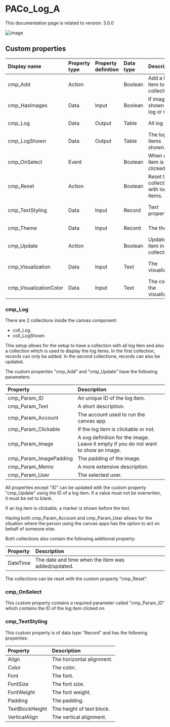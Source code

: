 # PACo_Log_A

This documentation page is related to version: 3.0.0

![image](https://github.com/formsandflows/PACo/assets/35654198/0542a1cf-bef8-428c-9085-09b8ac95d90f)

## Custom properties
| Display name | Property type | Property definition | Data type | Description | Memo
| :--- | :--- | :--- | :--- | :--- | :--- |
| cmp_Add | Action | | Boolean | Add a log item to the collection. | See documentation about cmp_Log below. |
| cmp_HasImages | Data | Input | Boolean | If images are shown in the log or not. | |
| cmp_Log | Data | Output | Table | All log items. | See documentation on cmp_Log below. |
| cmp_LogShown | Data | Output | Table | The log items shown. | See documentation on cmp_Log below. |
| cmp_OnSelect | Event | | Boolean | When a log item is clicked on. | |
| cmp_Reset | Action | | Boolean | Reset the collection with log items. | See documentation on cmp_Log below. |
| cmp_TextStyling | Data | Input | Record | Text properties. | See the documention on cmp_TextStyling below. |
| cmp_Theme | Data | Input | Record | The theme. | See the documention on theming. |
| cmp_Update | Action | | Boolean | Update a log item in the collection. | See documentation on cmp_Log below. |
| cmp_Visualization | Data | Input | Text | The visualization. | See the documention of canvas component PACo_Visualization_A. |
| cmp_VisualizationColor | Data | Input | Text | The color of the visualization. | |

### cmp_Log
There are 2 collections inside the canvas component:
- coll_Log
- coll_LogShown

This setup allows for the setup to have a collection with all log item and also a collection which is used to display the log items. In the first collection, records can only be added. In the second collectione, records can also be updated.

The custom properties "cmp_Add" and "cmp_Update" have the following parameters:

| Property | Description |
| :--- | :--- |
| cmp_Param_ID | An unique ID of the log item. |
| cmp_Param_Text | A short description. |
| cmp_Param_Account | The account used to run the canvas app. |
| cmp_Param_Clickable | If the log item is clickable or not. |
| cmp_Param_Image | A svg definition for the image. Leave it empty if you do not want to show an image. |
| cmp_Param_ImagePadding | The padding of the image. |
| cmp_Param_Memo | A more extensive description. |
| cmp_Param_User | The selected user. |

All properties except "ID" can be updated with the custom property "cmp_Update" using the ID of a log item. If a value must not be overwriten, it must be set to blank.

If an log item is clickable, a marker is shown before the text.

Having both cmp_Param_Account and cmp_Param_User allows for the situation where the person using the canvas apps has the option to act on behalf of someone else.

Both collections also contain the following additional property:

| Property | Description |
| :--- | :--- |
| DateTime | The date and time when the item was added/updated. |

The collections can be reset with the custom property "cmp_Reset".

### cmp_OnSelect
This custom property contains a required parameter called "cmp_Param_ID" which contains the ID of the log item clicked on.

### cmp_TextStyling
This custom property is of data type "Record" and has the following properties:

| Property | Description |
| :--- | :--- |
| Align | The horizontal alignment. |
| Color | The color. |
| Font | The font. |
| FontSize | The font size. |
| FontWeight | The font weight. |
| Padding | The padding. |
| TextBlockHeight | The height of text block. |
| VerticalAlign | The vertical alignment. |

